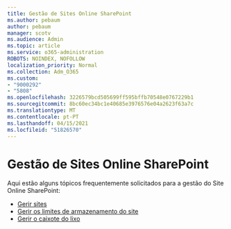 ```yaml
---
title: Gestão de Sites Online SharePoint
ms.author: pebaum
author: pebaum
manager: scotv
ms.audience: Admin
ms.topic: article
ms.service: o365-administration
ROBOTS: NOINDEX, NOFOLLOW
localization_priority: Normal
ms.collection: Adm_O365
ms.custom:
- "9000292"
- "5808"
ms.openlocfilehash: 3226579bcd505699ff595bffb70548e0767229b1
ms.sourcegitcommit: 8bc60ec34bc1e40685e3976576e04a2623f63a7c
ms.translationtype: MT
ms.contentlocale: pt-PT
ms.lasthandoff: 04/15/2021
ms.locfileid: "51826570"
---
```

# <a name="sharepoint-online-site-management"></a>Gestão de Sites Online SharePoint

Aqui estão alguns tópicos frequentemente solicitados para a gestão do Site Online SharePoint:

- [Gerir sites](https://docs.microsoft.com/sharepoint/manage-sites-in-new-admin-center)
- [Gerir os limites de armazenamento do site](https://docs.microsoft.com/sharepoint/manage-site-collection-storage-limits)
- [Gerir o caixote do lixo](https://support.microsoft.com/office/8a6c2198-910e-42dc-9a9c-bc5bc4f327da)